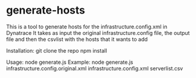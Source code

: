 # generate-hosts
This is a tool to generate hosts for the infrastructure.config.xml in Dynatrace
It takes as input the original infrastructure.config file, the output file and then the csvlist with the hosts that it wants to add



Installation:
git clone the repo
npm install

Usage:
node generate.js <original xmlfile> <output xml file> <csvfile>
Example:
node generate.js infrastructure.config.original.xml infrastructure.config.xml serverlist.csv
